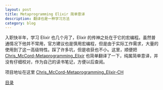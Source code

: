 ```yaml
---
layout: post
title: Metaprogramming Elixir 简单意译
description: 翻译也是一种学习方法
category: blog
---
```


入职快半年，学习 Elixir 也几个月了，Elixir 的传神之处在于它的宏编程。虽然普通情况下他并不常用，官方建议也是慎用宏编程，但是由于实际工作需求，大量的使用到了这一高级特性。踩了许多坑，但是收获也不小。这里，顺便把 [Chris_McCord-Metaprogramming_Elixir](https://book.douban.com/subject/26318250/) 也简单翻译了一下，纯属简单意译，并没有仔细校对，作为自己的读书笔记，方便以后查阅。

<!-- more -->
项目地址在这里 [Chris_McCord-Metaprogramming_Elixir-CH](https://github.com/dantangfan/Chris_McCord-Metaprogramming_Elixir-CH)


[目录](https://github.com/dantangfan/Chris_McCord-Metaprogramming_Elixir-CH/blob/master/SECTION.md)

